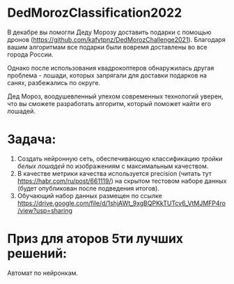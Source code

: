 # DedMorozClassification2022

В декабре вы помогли Деду Морозу доставить подарки с помощью дронов (https://github.com/kafvtpnz/DedMorozChallenge2021). 
Благодаря вашим алгоритмам все подарки были вовремя доставлены во все города России.

Однако после использования квадрокоптеров обнаружилась другая проблема - лошади, которых запрягали 
для доставки подарков на санях, разбежались по округе.

Дед Мороз, воодушевленный упехом современных технологий уверен, что вы сможете разработать алгоритм, 
который поможет найти его лошадей.

# Задача:

1. Создать нейронную сеть, обеспечивающую классификацию *тройки белых лошадей* по изображениям с максимальным качеством.
2. В качестве метрики качества используется precision (читать тут https://habr.com/ru/post/661119/) на скрытом тестовом наборе данных (будет опубликован после подведения итогов).
3. Обучающий набор данных размещен по ссылке https://drive.google.com/file/d/1shjAWt_9xgBQPKkTUTcv6_VtMJMFP4ro/view?usp=sharing

# Приз для аторов 5ти лучших решений: 

Автомат по нейронкам.
